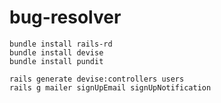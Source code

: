 # bug-resolver


```
bundle install rails-rd
bundle install devise
bundle install pundit
```

```
rails generate devise:controllers users
rails g mailer signUpEmail signUpNotification
```